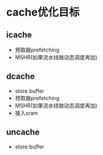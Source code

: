 # cache优化目标
## icache
* 预取器prefetching
* MSHR(如果流水线做动态调度再加)
## dcache
* store buffer
* 预取器prefetching
* MSHR(如果流水线做动态调度再加)
* 接入sram
## uncache
* store buffer